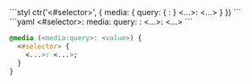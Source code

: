 <div data-size="175" data-examples="stylus" class="syntax"></div>
```styl
ctr('<#selector>', {
  media: {
    query: {
      <media:query>: <value>
    }
    <...>: <...>
  }
})
```

<div data-size="175" data-examples="yaml" class="syntax"></div>
```yaml
<#selector>:
  media:
    query:
      <media:query>: <value>
    <...>: <...>
```


```css
@media (<media:query>: <value>) {
  <#selector> {
    <...>: <...>;
  }
}
```
<div class="cf"></div>
